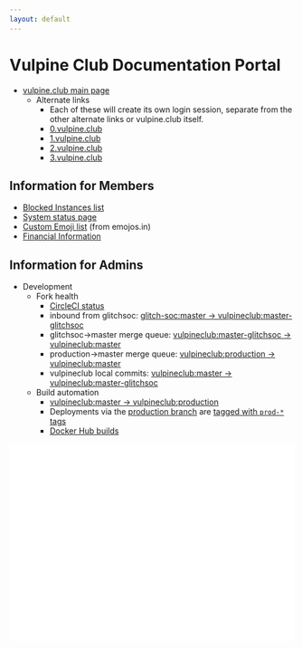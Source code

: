 ```yaml
---
layout: default
---
```


# Vulpine Club Documentation Portal

- [vulpine.club main page](https://vulpine.club/)
    - Alternate links
      - Each of these will create its own login session, separate from the other alternate links or vulpine.club itself.
      - [0.vulpine.club](https://0.vulpine.club/)
      - [1.vulpine.club](https://1.vulpine.club/)
      - [2.vulpine.club](https://2.vulpine.club/)
      - [3.vulpine.club](https://3.vulpine.club/)

## Information for Members

- [Blocked Instances list](/blocklist)
- [System status page](/status)
- [Custom Emoji list](https://emojos.in/vulpine.club) (from emojos.in)
- [Financial Information](/financial)

## Information for Admins

- Development
  - Fork health
    - [CircleCI status](https://circleci.com/gh/vulpineclub)
    - inbound from glitchsoc: [glitch-soc:master -> vulpineclub:master-glitchsoc](https://github.com/vulpineclub/mastodon/compare/master-glitchsoc...glitch-soc:master)
    - glitchsoc->master merge queue: [vulpineclub:master-glitchsoc -> vulpineclub:master](https://github.com/vulpineclub/mastodon/compare/master...vulpineclub:master-glitchsoc)
    - production->master merge queue: [vulpineclub:production -> vulpineclub:master](https://github.com/vulpineclub/mastodon/compare/master...vulpineclub:production)
    - vulpineclub local commits: [vulpineclub:master -> vulpineclub:master-glitchsoc](https://github.com/vulpineclub/mastodon/compare/master-glitchsoc...vulpineclub:master)
  - Build automation
    - [vulpineclub:master -> vulpineclub:production](https://github.com/vulpineclub/mastodon/compare/production...vulpineclub:master)
    - Deployments via the [production branch](https://github.com/vulpineclub/mastodon/tree/production) are [tagged with `prod-*` tags](https://github.com/vulpineclub/mastodon/tags)
    - [Docker Hub builds](https://hub.docker.com/r/vulpineclub/mastodon/builds/)

![fox sketch](/img/foxsketch.png)
